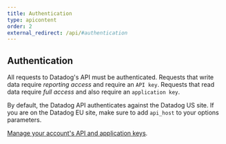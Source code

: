 ```yaml
---
title: Authentication
type: apicontent
order: 2
external_redirect: /api/#authentication
---
```

## Authentication
All requests to Datadog's API must be authenticated. Requests that write data require *reporting access* and require an `API key`. Requests that read data require *full access* and also require an `application key`.

By default, the Datadog API authenticates against the Datadog US site. If you are on the Datadog EU site, make sure to add `api_host` to  your options parameters. 

[Manage your account's API and application keys][1].

[1]: https://app.datadoghq.com/account/settings#api

